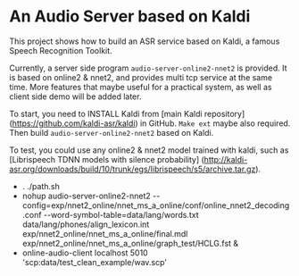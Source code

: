 
An Audio Server based on Kaldi
================================

This project shows how to build an ASR service based on Kaldi, a famous Speech Recognition Toolkit.

Currently, a server side program `audio-server-online2-nnet2` is provided. 
It is based on online2 & nnet2, and provides multi tcp service at the same time. 
More features that maybe useful for a practical system, as well as client side demo will be added later.

To start, you need to INSTALL Kaldi from [main Kaldi repository] (https://github.com/kaldi-asr/kaldi) in GitHub. 
`Make ext` maybe also required. Then build `audio-server-online2-nnet2` based on Kaldi.

To test, you could use any online2 & nnet2 model trained with kaldi, such as [Librispeech TDNN models with silence probability] (http://kaldi-asr.org/downloads/build/10/trunk/egs/librispeech/s5/archive.tar.gz).

- . ./path.sh
- nohup audio-server-online2-nnet2 --config=exp/nnet2_online/nnet_ms_a_online/conf/online_nnet2_decoding.conf --word-symbol-table=data/lang/words.txt data/lang/phones/align_lexicon.int exp/nnet2_online/nnet_ms_a_online/final.mdl exp/nnet2_online/nnet_ms_a_online/graph_test/HCLG.fst &
- online-audio-client localhost 5010 'scp:data/test_clean_example/wav.scp'
